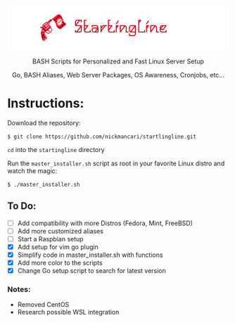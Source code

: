 ![](https://github.com/nickmancari/startingline/blob/master/start2.png) <p align='center'> BASH Scripts for Personalized and Fast Linux Server Setup</p>
<p align='center'> Go, BASH Aliases, Web Server Packages, OS Awareness, Cronjobs, etc... </p>

<p></p>

# Instructions:
Download the repository:
```
$ git clone https://github.com/nickmancari/startlingline.git
```
`cd` into the `startingline` directory

Run the `master_installer.sh` script as root in your favorite Linux distro and watch the magic:
```
$ ./master_installer.sh
```

## To Do:
- [ ] Add compatibility with more Distros (Fedora, Mint, FreeBSD)
- [ ] Add more customized aliases
- [ ] Start a Raspbian setup
- [x] Add setup for vim go plugin
- [x] Simplify code in master_installer.sh with functions
- [x] Add more color to the scripts
- [x] Change Go setup script to search for latest version

### Notes:
* Removed CentOS
* Research possible WSL integration
